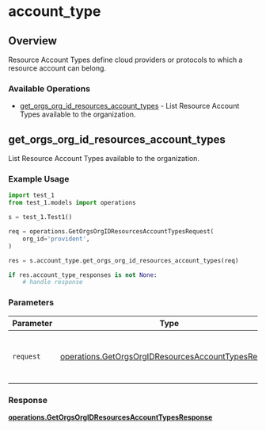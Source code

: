 # account_type

## Overview

Resource Account Types define cloud providers or protocols to which a resource account can belong.
<SchemaDefinition schemaRef="#/components/schemas/AccountTypeRequest" />


### Available Operations

* [get_orgs_org_id_resources_account_types](#get_orgs_org_id_resources_account_types) - List Resource Account Types available to the organization.

## get_orgs_org_id_resources_account_types

List Resource Account Types available to the organization.

### Example Usage

```python
import test_1
from test_1.models import operations

s = test_1.Test1()

req = operations.GetOrgsOrgIDResourcesAccountTypesRequest(
    org_id='provident',
)

res = s.account_type.get_orgs_org_id_resources_account_types(req)

if res.account_type_responses is not None:
    # handle response
```

### Parameters

| Parameter                                                                                                                  | Type                                                                                                                       | Required                                                                                                                   | Description                                                                                                                |
| -------------------------------------------------------------------------------------------------------------------------- | -------------------------------------------------------------------------------------------------------------------------- | -------------------------------------------------------------------------------------------------------------------------- | -------------------------------------------------------------------------------------------------------------------------- |
| `request`                                                                                                                  | [operations.GetOrgsOrgIDResourcesAccountTypesRequest](../../models/operations/getorgsorgidresourcesaccounttypesrequest.md) | :heavy_check_mark:                                                                                                         | The request object to use for the request.                                                                                 |


### Response

**[operations.GetOrgsOrgIDResourcesAccountTypesResponse](../../models/operations/getorgsorgidresourcesaccounttypesresponse.md)**

